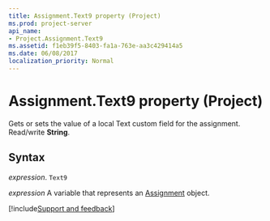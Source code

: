 ```yaml
---
title: Assignment.Text9 property (Project)
ms.prod: project-server
api_name:
- Project.Assignment.Text9
ms.assetid: f1eb39f5-8403-fa1a-763e-aa3c429414a5
ms.date: 06/08/2017
localization_priority: Normal
---
```



# Assignment.Text9 property (Project)

Gets or sets the value of a local Text custom field for the assignment. Read/write  **String**.


## Syntax

_expression_. `Text9`

_expression_ A variable that represents an [Assignment](./Project.Assignment.md) object.

[!include[Support and feedback](~/includes/feedback-boilerplate.md)]